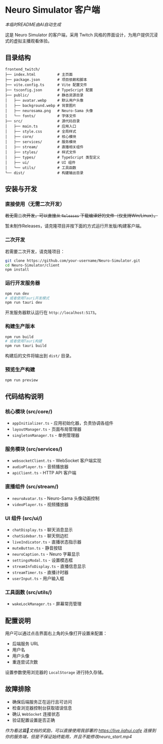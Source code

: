 # Neuro Simulator 客户端

*本临时README由AI自动生成*

这是 Neuro Simulator 的客户端，采用 Twitch 风格的界面设计，为用户提供沉浸式的虚拟主播观看体验。

## 目录结构

```
frontend_twitch/
├── index.html          # 主页面
├── package.json        # 项目依赖和脚本
├── vite.config.ts      # Vite 配置文件
├── tsconfig.json       # TypeScript 配置
├── public/             # 静态资源目录
│   ├── avatar.webp     # 默认用户头像
│   ├── background.webp # 背景图片
│   ├── neurosama.png   # Neuro-Sama 头像
│   └── fonts/          # 字体文件
├── src/                # 源代码目录
│   ├── main.ts         # 应用入口
│   ├── style.css       # 全局样式
│   ├── core/           # 核心模块
│   ├── services/       # 服务模块
│   ├── stream/         # 直播相关组件
│   ├── styles/         # 样式文件
│   ├── types/          # TypeScript 类型定义
│   ├── ui/             # UI 组件
│   └── utils/          # 工具函数
└── dist/               # 构建输出目录
```

## 安装与开发

### 直接使用（无需二次开发）

~~若无需二次开发，可以直接从 `Releases` 下载编译好的文件（仅支持Win/Linux）。~~

暂未制作Releases，请克隆项目并按下面的方式运行开发版/构建客户端。

### 二次开发

若需要二次开发，请克隆项目：
```bash
git clone https://github.com/your-username/Neuro-Simulator.git
cd Neuro-Simulator/client
npm install
```

### 运行开发服务器

```bash
npm run dev
# 或者使用Tauri开发模式
npm run tauri dev
```
开发服务器默认运行在 `http://localhost:5173`。

### 构建生产版本

```bash
npm run build
# 或者使用Tauri构建
npm run tauri build
```
构建后的文件将输出到 `dist/` 目录。

### 预览生产构建

```bash
npm run preview
```

## 代码结构说明

### 核心模块 (src/core/)

- `appInitializer.ts` - 应用初始化器，负责协调各组件
- `layoutManager.ts` - 页面布局管理器
- `singletonManager.ts` - 单例管理器

### 服务模块 (src/services/)

- `websocketClient.ts` - WebSocket 客户端实现
- `audioPlayer.ts` - 音频播放器
- `apiClient.ts` - HTTP API 客户端

### 直播组件 (src/stream/)

- `neuroAvatar.ts` - Neuro-Sama 头像动画控制
- `videoPlayer.ts` - 视频播放器

### UI 组件 (src/ui/)

- `chatDisplay.ts` - 聊天消息显示
- `chatSidebar.ts` - 聊天侧边栏
- `liveIndicator.ts` - 直播状态指示器
- `muteButton.ts` - 静音按钮
- `neuroCaption.ts` - Neuro 字幕显示
- `settingsModal.ts` - 设置模态框
- `streamInfoDisplay.ts` - 直播信息显示
- `streamTimer.ts` - 直播计时器
- `userInput.ts` - 用户输入框

### 工具函数 (src/utils/)

- `wakeLockManager.ts` - 屏幕常亮管理

## 配置说明

用户可以通过点击界面右上角的头像打开设置来配置：

- 后端服务 URL
- 用户名
- 用户头像
- 重连尝试次数

设置参数使用浏览器的 `LocalStorage` 进行持久存储。

## 故障排除

- 确保后端服务正在运行且可访问
- 检查浏览器控制台获取错误信息
- 确认 `WebSocket` 连接状态
- 验证配置设置是否正确 

*作为看这篇💩文档的奖励，可以直接使用我部署的 https://live.jiahui.cafe 连接到你的服务端，但是不保证始终能用，并且不能修改neuro_start.mp4*
